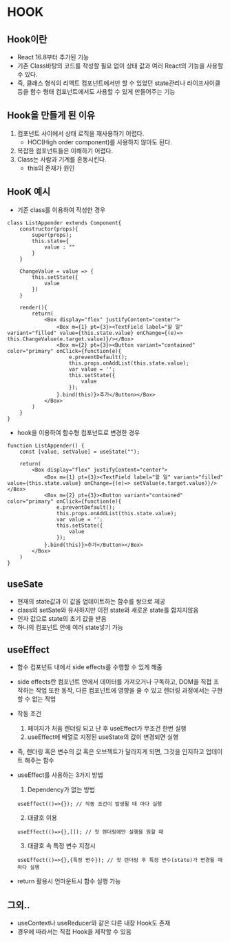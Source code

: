 # HOOK
## Hook이란
- React 16.8부터 추가된 기능
- 기존 Class바탕의 코드를 작성할 필요 없이 상태 값과 여러 React의 기능을 사용할 수 있다.
- 즉, 클래스 형식의 리액트 컴포넌트에서만 할 수 있었던 state관리나 라이프사이클등을 함수 형태 컴포넌트에서도 사용할 수 있게 만들어주는 기능

## Hook을 만들게 된 이유
1. 컴포넌트 사이에서 상태 로직을 재사용하기 어렵다.
    - HOC(High order component)를 사용하지 않아도 된다.
2. 복잡한 컴포넌트들은 이해하기 어렵다.
3. Class는 사람과 기계를 혼동시킨다.
    - this의 존재가 원인

## HooK 예시
- 기존 class를 이용하여 작성한 경우
```
class ListAppender extends Component{
    constructor(props){
        super(props);
        this.state={
            value : ""            
        }
    }

    ChangeValue = value => {
        this.setState({
            value
        })
    }

    render(){
        return(
            <Box display="flex" justifyContent="center">
                <Box m={1} pt={3}><TextField label="할 일" variant="filled" value={this.state.value} onChange={(e)=> this.ChangeValue(e.target.value)}/></Box>
                <Box m={2} pt={3}><Button variant="contained" color="primary" onClick={function(e){
                    e.preventDefault();
                    this.props.onAddList(this.state.value);
                    var value = '';
                    this.setState({
                        value
                    });
                }.bind(this)}>추가</Button></Box>
            </Box>
        )
    }
}
```

- hook을 이용하여 함수형 컴포넌트로 변경한 경우
```
function ListAppender() {
    const [value, setValue] = useState("");
    
    return(
        <Box display="flex" justifyContent="center">
            <Box m={1} pt={3}><TextField label="할 일" variant="filled" value={this.state.value} onChange={(e)=> setValue(e.target.value)}/></Box>
            <Box m={2} pt={3}><Button variant="contained" color="primary" onClick={function(e){
                e.preventDefault();
                this.props.onAddList(this.state.value);
                var value = '';
                this.setState({
                    value
                });
            }.bind(this)}>추가</Button></Box>
        </Box>
    )
}
```

## useSate
- 현재의 state값과 이 값을 업데이트하는 함수를 쌍으로 제공
- class의 setSate와 유사하지만 이전 state와 새로운 state를 합치지않음
- 인자 값으로 state의 초기 값을 받음
- 하나의 컴포넌트 안에 여러 state넣기 가능

## useEffect
- 함수 컴포넌트 내에서 side effects를 수행할 수 있게 해줌
- side effects란 컴포넌트 안에서 데이터를 가져오거나 구독하고, DOM을 직접 조작하는 작업 또한 동작, 다른 컴포넌트에 영향을 줄 수 있고 렌더링 과정에서는 구현할 수 없는 작업
- 작동 조건
    1. 페이지가 처음 렌더링 되고 난 후 useEffect가 무조건 한번 실행
    2. useEffect에 배열로 지정된 useState의 값이 변경되면 실행
- 즉, 렌더링 혹은 변수의 값 혹은 오브젝트가 달라지게 되면, 그것을 인지하고 업데이트 해주는 함수

- useEffect를 사용하는 3가지 방법
    1. Dependency가 없는 방법
    ```
    useEffect(()=>{}); // 작동 조건이 발생될 때 마다 실행
    ```
    
    2. 대괄호 이용
    ```
    useEffect(()=>{},[]); // 첫 렌더링에만 실행을 원할 때
    ```
    
    3. 대괄호 속 특정 변수 지정시
    ```
    useEffect(()=>{},{특정 변수}); // 첫 렌더링 후 특정 변수(state)가 변경될 때 마다 실행
    ``` 

- return 활용시 언마운트시 함수 실행 가능

## 그외..
- useContext나 useReducer와 같은 다른 내장 Hook도 존재
- 경우에 따라서는 직접 Hook을 제작할 수 있음